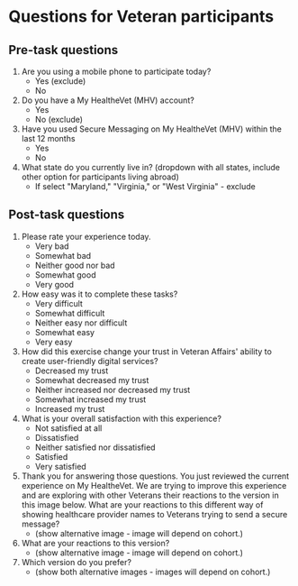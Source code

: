 # Questions for Veteran participants

## Pre-task questions

1. Are you using a mobile phone to participate today?
   - Yes (exclude)
   - No
3. Do you have a My HealtheVet (MHV) account?
   - Yes
   - No (exclude)
4. Have you used Secure Messaging on My HealtheVet (MHV) within the last 12 months
   - Yes
   - No
5. What state do you currently live in? (dropdown with all states, include other option for participants living abroad)
   - If select "Maryland," "Virginia," or "West Virginia" - exclude

## Post-task questions

1. Please rate your experience today.
   - Very bad
   - Somewhat bad
   - Neither good nor bad
   - Somewhat good
   - Very good
2. How easy was it to complete these tasks?
   - Very difficult
   - Somewhat difficult
   - Neither easy nor difficult
   - Somewhat easy
   - Very easy
3. How did this exercise change your trust in Veteran Affairs' ability to create user-friendly digital services?
   - Decreased my trust
   - Somewhat decreased my trust
   - Neither increased nor decreased my trust
   - Somewhat increased my trust
   - Increased my trust
4. What is your overall satisfaction with this experience?
   - Not satisfied at all
   - Dissatisfied
   - Neither satisfied nor dissatisfied
   - Satisfied
   - Very satisfied
5. Thank you for answering those questions. You just reviewed the current experience on My HealtheVet. We are trying to improve this experience and are exploring with other Veterans their reactions to the version in this image below. What are your reactions to this different way of showing healthcare provider names to Veterans trying to send a secure message?
   - (show alternative image - image will depend on cohort.) 
6. What are your reactions to this version?
   - (show alternative image - image will depend on cohort.) 
7. Which version do you prefer?
   - (show both alternative images - images will depend on cohort.)
